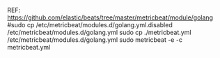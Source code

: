 REF: https://github.com/elastic/beats/tree/master/metricbeat/module/golang
 #sudo cp  /etc/metricbeat/modules.d/golang.yml.disabled /etc/metricbeat/modules.d/golang.yml
 sudo cp ./metricbeat.yml  /etc/metricbeat/modules.d/golang.yml
 sudo metricbeat -e -c  metricbeat.yml
